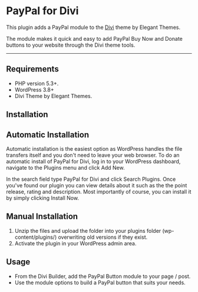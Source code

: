 # PayPal for Divi

This plugin adds a PayPal module to the [Divi](https://www.elegantthemes.com/gallery/divi/) theme by Elegant Themes.  

The module makes it quick and easy to add PayPal Buy Now and Donate buttons to your website through the Divi theme tools.

-----------------------
## Requirements

- PHP version 5.3+.
- WordPress 3.8+
- Divi Theme by Elegant Themes.

## Installation

Automatic Installation
-----------------------
Automatic installation is the easiest option as WordPress handles the file transfers itself and you don't need to leave your web browser. To do an automatic install of PayPal for Divi, log in to your WordPress dashboard, navigate to the Plugins menu and click Add New.

In the search field type PayPal for Divi and click Search Plugins. Once you've found our plugin you can view details about it such as the the point release, rating and description. Most importantly of course, you can install it by simply clicking Install Now.

Manual Installation
-----------------------
 1. Unzip the files and upload the folder into your plugins folder (wp-content/plugins/) overwriting old versions if they exist.
 2. Activate the plugin in your WordPress admin area.
 
## Usage

- From the Divi Builder, add the PayPal Button module to your page / post.
- Use the module options to build a PayPal button that suits your needs.	
 
 
 
 
 
 
 
 
 
 
 
 
 